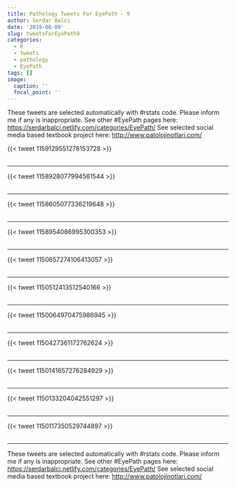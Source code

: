 ```yaml
---
title: Pathology Tweets For EyePath - 9
author: Serdar Balci
date: '2019-08-09'
slug: tweetsForEyePath9
categories:
  - R
  - tweets
  - pathology
  - EyePath
tags: []
image:
  caption: ''
  focal_point: ''
---
```



These tweets are selected automatically with #rstats code. Please inform me if any is inappropriate.
See other #EyePath pages here: https://serdarbalci.netlify.com/categories/EyePath/ 
See selected social media based textbook project here: http://www.patolojinotlari.com/

{{< tweet 1159129551278153728 >}}
<br>
<br>
<hr>
{{< tweet 1158928077994561544 >}}
<br>
<br>
<hr>
{{< tweet 1158605077336219648 >}}
<br>
<br>
<hr>
{{< tweet 1158954086995300353 >}}
<br>
<br>
<hr>
{{< tweet 1150657274106413057 >}}
<br>
<br>
<hr>
{{< tweet 1150512413512540166 >}}
<br>
<br>
<hr>
{{< tweet 1150064970475986945 >}}
<br>
<br>
<hr>
{{< tweet 1150427361172762624 >}}
<br>
<br>
<hr>
{{< tweet 1150141657276284929 >}}
<br>
<br>
<hr>
{{< tweet 1150133204042551297 >}}
<br>
<br>
<hr>
{{< tweet 1150117350529744897 >}}
<br>
<br>
<hr>


These tweets are selected automatically with #rstats code. Please inform me if any is inappropriate.
See other #EyePath pages here: https://serdarbalci.netlify.com/categories/EyePath/ 
See selected social media based textbook project here: http://www.patolojinotlari.com/
